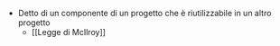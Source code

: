 - Detto di un componente di un progetto che è riutilizzabile in un altro progetto
	- [[Legge di McIlroy]]
